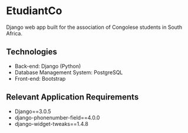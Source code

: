 # EtudiantCo
Django web app built for the association of Congolese students in South Africa.

## Technologies
* Back-end: Django (Python)
* Database Management System: PostgreSQL
* Front-end: Bootstrap

## Relevant Application Requirements
- Django==3.0.5
- django-phonenumber-field==4.0.0
- django-widget-tweaks==1.4.8
